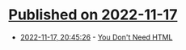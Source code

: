 # [Published on 2022-11-17](index.md)

* [2022-11-17, 20:45:26](https://news.ycombinator.com/item?id=33645398) - [You Don't Need HTML](https://no-ht.ml/)
